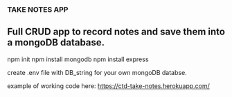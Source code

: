### TAKE NOTES APP

## Full CRUD app to record notes and save them into a mongoDB database.

npm init
npm install mongodb
npm install express

create .env file with DB_string for your own mongoDB databse.

example of working code here: https://ctd-take-notes.herokuapp.com/